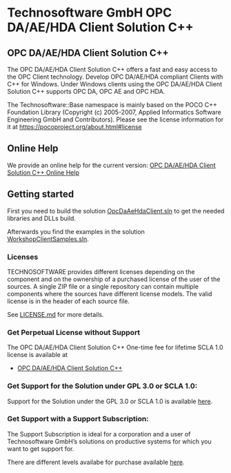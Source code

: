 # Technosoftware GmbH OPC DA/AE/HDA Client Solution C++

## OPC DA/AE/HDA Client Solution C++
The OPC DA/AE/HDA Client Solution C++ offers a fast and easy access to the OPC Client technology. Develop OPC DA/AE/HDA compliant Clients with C++ for Windows. 
Under Windows clients using the OPC DA/AE/HDA Client Solution C++ supports OPC DA, OPC AE and OPC HDA.

The Technosoftware::Base namespace is mainly based on the POCO C++ Foundation Library 
(Copyright (c) 2005-2007, Applied Informatics Software Engineering GmbH and Contributors).
Please see the license information for it at https://pocoproject.org/about.html#license

## Online Help

We provide an online help for the current version: [OPC DA/AE/HDA Client Solution C++ Online Help](https://technosoftware.com/help/OPCDaAeHdaClientSolutionCpp/v20/)

## Getting started

First you need to build the solution [OpcDaAeHdaClient.sln](/OpcDaAeHdaClient.sln) to get the needed libraries and DLLs build.

Afterwards you find the examples in the solution [WorkshopClientSamples.sln](/WorkshopClientSamples.sln).

### Licenses
TECHNOSOFTWARE provides different licenses depending on the component and on the ownership of a purchased license of the user of the sources. A single ZIP file or a single repository can contain multiple components where the sources have different license models. The valid license is in the header of each source file.

See [LICENSE.md](LICENSE.md) for more details.

### Get Perpetual License without Support

The OPC DA/AE/HDA Client Solution C++ One-time fee for lifetime SCLA 1.0 license is available at

 * [OPC DA/AE/HDA Client Solution C++](https://technosoftware.com/product/opc-daaehda-client-solution-cpp/)
 
### Get Support for the Solution under GPL 3.0 or SCLA 1.0:

Support for the Solution under the GPL 3.0 or SCLA 1.0 is available [here](https://github.com/technosoftware-gmbh/opcdaaehda-client-solution-cpp/issues).

### Get Support with a Support Subscription:

The Support Subscription is ideal for a corporation and a user of Technosoftware GmbH’s solutions on productive systems for which you want to get support for.

There are different levels availabe for purchase available [here](https://technosoftware.com/product/opc-support/).

